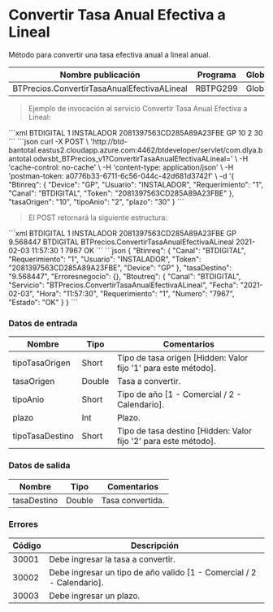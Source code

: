 #  Convertir Tasa Anual Efectiva a Lineal 

Método para convertir una tasa efectiva anual a lineal anual. 

Nombre publicación | Programa | Global/País 
--------- | ----------- | ----------- 
BTPrecios.ConvertirTasaAnualEfectivaALineal | RBTPG299 | Global 

> Ejemplo de invocación al servicio Convertir Tasa Anual Efectiva a Lineal: 

<code-group> 
<code-block title="XML" active> 
```xml 
<soapenv:Envelope xmlns:soapenv="http://schemas.xmlsoap.org/soap/envelope/" xmlns:bts="http://uy.com.dlya.bantotal/BTSOA/"> 
   <soapenv:Header/> 
   <soapenv:Body> 
      <bts:BTPrecios.ConvertirTasaAnualEfectivaALineal> 
         <bts:Btinreq> 
            <bts:Canal>BTDIGITAL</bts:Canal> 
            <bts:Requerimiento>1</bts:Requerimiento> 
            <bts:Usuario>INSTALADOR</bts:Usuario> 
            <bts:Token>2081397563CD285A89A23FBE</bts:Token> 
            <bts:Device>GP</bts:Device> 
         </bts:Btinreq> 
         <bts:tasaOrigen>10</bts:tasaOrigen> 
         <bts:tipoAnio>2</bts:tipoAnio> 
         <bts:plazo>30</bts:plazo> 
      </bts:BTPrecios.ConvertirTasaAnualEfectivaALineal> 
   </soapenv:Body> 
</soapenv:Envelope> 
``` 
</code-block> 

<code-block title="JSON"> 
```json 
curl -X POST \ 
  'http://btd-bantotal.eastus2.cloudapp.azure.com:4462/btdeveloper/servlet/com.dlya.bantotal.odwsbt_BTPrecios_v1?ConvertirTasaAnualEfectivaALineal=' \ 
  -H 'cache-control: no-cache' \ 
  -H 'content-type: application/json' \ 
  -H 'postman-token: a0776b33-6711-6c56-044c-42d681d3742f' \ 
  -d '{ 
	"Btinreq": { 
		"Device": "GP", 
		"Usuario": "INSTALADOR", 
		"Requerimiento": "1", 
		"Canal": "BTDIGITAL", 
		"Token": "2081397563CD285A89A23FBE" 
	}, 
	"tasaOrigen": "10", 
	"tipoAnio": "2", 
	"plazo": "30" 
  } 
``` 
</code-block> 
</code-group> 

> El POST retornará la siguiente estructura: 

<code-group> 
<code-block title="XML" active> 
```xml 
<SOAP-ENV:Envelope xmlns:SOAP-ENV="http://schemas.xmlsoap.org/soap/envelope/" xmlns:xsd="http://www.w3.org/2001/XMLSchema" xmlns:SOAP-ENC="http://schemas.xmlsoap.org/soap/encoding/" xmlns:xsi="http://www.w3.org/2001/XMLSchema-instance"> 
   <SOAP-ENV:Body> 
      <BTPrecios.ConvertirTasaAnualEfectivaALinealResponse xmlns="http://uy.com.dlya.bantotal/BTSOA/"> 
         <Btinreq> 
            <Canal>BTDIGITAL</Canal> 
            <Requerimiento>1</Requerimiento> 
            <Usuario>INSTALADOR</Usuario> 
            <Token>2081397563CD285A89A23FBE</Token> 
            <Device>GP</Device> 
         </Btinreq> 
         <tasaDestino>9.568447</tasaDestino> 
         <Erroresnegocio></Erroresnegocio> 
         <Btoutreq> 
            <Canal>BTDIGITAL</Canal> 
            <Servicio>BTPrecios.ConvertirTasaAnualEfectivaALineal</Servicio> 
            <Fecha>2021-02-03</Fecha> 
            <Hora>11:57:30</Hora> 
            <Requerimiento>1</Requerimiento> 
            <Numero>7967</Numero> 
            <Estado>OK</Estado> 
         </Btoutreq> 
      </BTPrecios.ConvertirTasaAnualEfectivaALinealResponse> 
   </SOAP-ENV:Body> 
</SOAP-ENV:Envelope> 
``` 
</code-block> 

<code-block title="JSON"> 
```json 
{ 
	"Btinreq": { 
	  "Canal": "BTDIGITAL", 
	  "Requerimiento": "1", 
	  "Usuario": "INSTALADOR", 
	  "Token": "2081397563CD285A89A23FBE", 
	  "Device": "GP" 
	}, 
	"tasaDestino": "9.568447", 
	"Erroresnegocio": {}, 
	"Btoutreq": { 
	  "Canal": "BTDIGITAL", 
	  "Servicio": "BTPrecios.ConvertirTasaAnualEfectivaALineal", 
	  "Fecha": "2021-02-03", 
	  "Hora": "11:57:30", 
	  "Requerimiento": "1", 
	  "Numero": "7967", 
	  "Estado": "OK" 
	} 
} 
``` 
</code-block> 
</code-group> 

### Datos de entrada 

Nombre | Tipo | Comentarios 
--------- | ----------- | ----------- 
tipoTasaOrigen | Short | Tipo de tasa origen [Hidden: Valor fijo '1' para este método]. 
tasaOrigen | Double | Tasa a convertir. 
tipoAnio | Short | Tipo de año [1 - Comercial / 2 - Calendario]. 
plazo | Int | Plazo. 
tipoTasaDestino | Short | Tipo de tasa destino [Hidden: Valor fijo '2' para este método]. 


### Datos de salida 

Nombre | Tipo | Comentarios 
--------- | ----------- | ----------- 
tasaDestino | Double | Tasa convertida. 

### Errores 

Código | Descripción 
--------- | ----------- 
30001 | Debe ingresar la tasa a convertir. 
30002 | Debe ingresar un tipo de año valido [1 - Comercial / 2 - Calendario]. 
30003 | Debe ingresar un plazo. 

 
